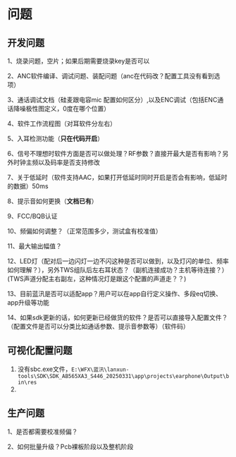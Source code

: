 # 问题

## 开发问题

1、烧录问题，空片；如果后期需要烧录key是否可以

2、ANC软件编译、调试问题、装配问题（anc在代码改？配置工具没有看到选项）

3、通话调试文档（硅麦跟电容mic 配置如何区分）,以及ENC调试（包括ENC通话降噪极性图定义，0度在哪个位置）

4、软件工作流程图（对耳软件分左右）

5、入耳检测功能（**只在代码开启**）

6、信号不理想时软件方面是否可以做处理？RF参数？直接开最大是否有影响？另外时钟主频以及码率是否支持修改

7、关于低延时（软件支持AAC，如果打开低延时同时开启是否会有影响，低延时的数据）50ms

8、提示音如何更换（**文档已有**）

9、FCC/BQB认证

10、频偏如何调整？（正常范围多少，测试盒有校准值）

11、最大输出幅值？

12、LED灯（配对后一边闪灯一边不闪这种是否可以做到，以及灯闪的单位、频率如何理解？），另外TWS组队后左右耳状态？（副机连接成功？主机等待连接？）(TWS声道分配主右副左，这种情况灯是跟这个配置的声道走？？)

13、目前蓝汛是否可以适配app？用户可以在app自行定义操作、多段eq切换、app升级等功能

14、如果sdk更新的话，如何更新已经做货的软件？是否可以直接导入配置文件？（配置文件是否可以分类比如通话参数、提示音参数等）（软件码）

## 可视化配置问题

1. 没有sbc.exe文件，`E:\WFX\蓝汛\lanxun-tools\SDK\SDK_AB565XA3_S446_20250331\app\projects\earphone\Output\bin\res`
2. 

## 生产问题

1、是否都需要校准频偏？

2、如何批量升级？Pcb裸板阶段以及整机阶段
